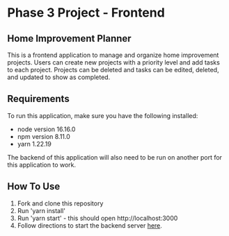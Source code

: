 # Phase 3 Project - Frontend
##  Home Improvement Planner
This is a frontend application to manage and organize home improvement projects. Users can create new projects with a priority level and add tasks to each project. Projects can be deleted and tasks can be edited, deleted, and updated to show as completed.

## Requirements
To run this application, make sure you have the following installed:
* node version 16.16.0
* npm version 8.11.0
* yarn 1.22.19

The backend of this application will also need to be run on another port for this application to work.

## How To Use
1. Fork and clone this repository
2. Run 'yarn install'
3. Run 'yarn start' - this should open http://localhost:3000
3. Follow directions to start the backend server [here](https://github.com/kyrstin-kempf/phase-3-sinatra-react-project-backend/blob/main/README.md).